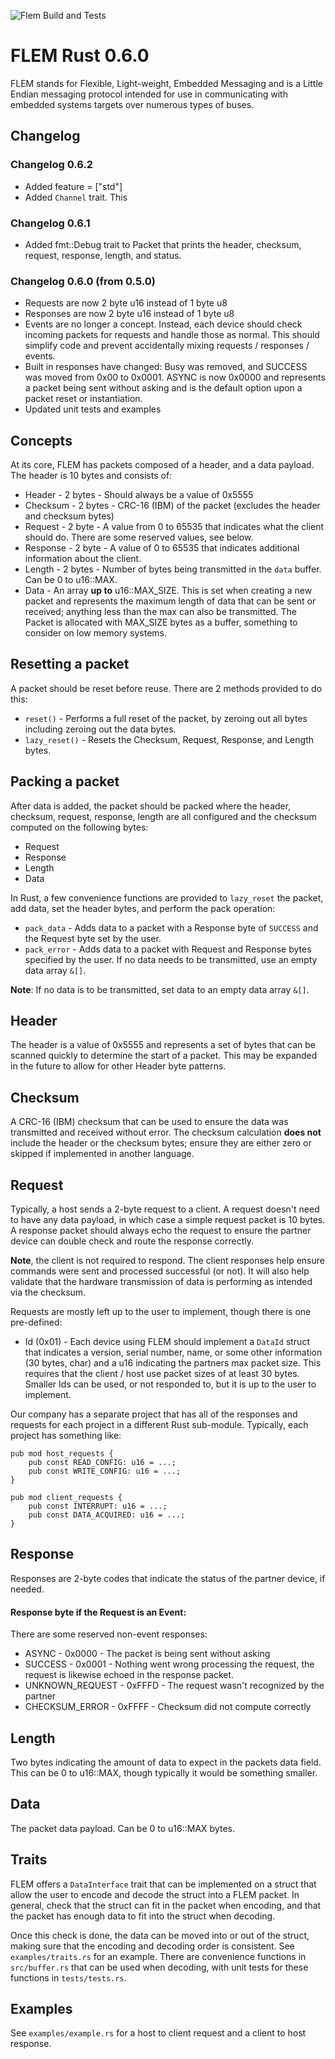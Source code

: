 ![Flem Build and Tests](https://github.com/amcelroy/flem-rust/actions/workflows/rust.yml/badge.svg)

# FLEM Rust 0.6.0

FLEM stands for Flexible, Light-weight, Embedded Messaging and is a Little 
Endian messaging protocol intended for use in communicating with embedded 
systems targets over numerous types of buses. 

## Changelog 

### Changelog 0.6.2
- Added feature = ["std"]
- Added `Channel` trait. This 

### Changelog 0.6.1
- Added fmt::Debug trait to Packet that prints the header, checksum, request, response, length, and status.

### Changelog 0.6.0 (from 0.5.0)
- Requests are now 2 byte u16 instead of 1 byte u8
- Responses are now 2 byte u16 instead of 1 byte u8
- Events are no longer a concept. Instead, each device should check incoming packets 
for requests and handle those as normal. This should simplify code and prevent
accidentally mixing requests / responses / events.
- Built in responses have changed: Busy was removed, and SUCCESS was moved from 0x00 to 0x0001. ASYNC is now 0x0000 and represents a packet being sent without asking and is the default option upon a packet reset
or instantiation.
- Updated unit tests and examples

## Concepts

At its core, FLEM has packets composed of a header, and a data payload. The 
header is 10 bytes and consists of:
- Header - 2 bytes - Should always be a value of 0x5555
- Checksum - 2 bytes - CRC-16 (IBM) of the packet (excludes the header and 
checksum bytes)
- Request - 2 byte - A value from 0 to 65535 that indicates what the client 
should do. There are some reserved values, see below.
- Response - 2 byte - A value of 0 to 65535 that indicates additional information
 about the client.
- Length - 2 bytes - Number of bytes being transmitted in the `data` buffer. 
Can be 0 to u16::MAX.
- Data - An array **up to** u16::MAX_SIZE. This is set when creating a new 
packet and represents the maximum length of data that can be sent or received; 
anything less than the max can also be transmitted. The Packet is allocated with
MAX_SIZE bytes as a buffer, something to consider on low memory systems.

## Resetting a packet
A packet should be reset before reuse. There are 2 methods provided to do this:
- `reset()` - Performs a full reset of the packet, by zeroing out all bytes
including zeroing out the data bytes.
- `lazy_reset()` - Resets the Checksum, Request, Response, and Length bytes.

## Packing a packet
After data is added, the packet should be packed where the header, checksum,
request, response, length are all configured and the checksum computed on the
following bytes:
- Request
- Response
- Length
- Data

In Rust, a few convenience functions are provided to `lazy_reset` the packet, 
add data, set the header bytes, and perform the pack operation:
- `pack_data` - Adds data to a packet with a Response byte of `SUCCESS` and the
Request byte set by the user.
- `pack_error` - Adds data to a packet with Request and Response bytes specified 
by the user. If no data needs to be transmitted, use an empty data array `&[]`.

__Note__: If no data is to be transmitted, set data to an empty data array 
`&[]`.

## Header
The header is a value of 0x5555 and represents a set of bytes that can be 
scanned quickly to determine the start of a packet. This may be expanded in the 
future to allow for other Header byte patterns.

## Checksum
A CRC-16 (IBM) checksum that can be used to ensure the data was transmitted and
received without error. The checksum calculation **does not** include the 
header or the checksum bytes; ensure they are either zero or skipped if
implemented in another language.

## Request
Typically, a host sends a 2-byte request to a client. A request doesn't need to 
have any data payload, in which case a simple request packet is 10 bytes. 
A response packet should always echo the request to ensure the partner device 
can double check and route the response correctly. 

__Note__, the client is not required to respond. The client responses help 
ensure commands were sent and processed successful (or not). It will also help validate
that the hardware transmission of data is performing as intended via the checksum.

Requests are mostly left up to the user to implement, though there is one 
pre-defined:

- Id (0x01) - Each device using FLEM should implement a `DataId` struct that 
indicates a version, serial number, name, or some other information (30 bytes, 
char) and a u16 indicating the partners max packet size.  This requires that 
the client / host use packet sizes of at least 30 bytes. Smaller Ids can be 
used, or not responded to, but it is up to the user to implement.

Our company has a separate project that has all of the responses and requests
for each project in a different Rust sub-module. Typically, each project has
something like:
```
pub mod host_requests {
    pub const READ_CONFIG: u16 = ...;
    pub const WRITE_CONFIG: u16 = ...;
}

pub mod client_requests {
    pub const INTERRUPT: u16 = ...;
    pub const DATA_ACQUIRED: u16 = ...;
}
```

## Response
Responses are 2-byte codes that indicate the status of the partner device, if needed.  

#### Response byte if the Request is an Event: 
There are some reserved non-event responses:
- ASYNC - 0x0000 - The packet is being sent without asking
- SUCCESS - 0x0001 - Nothing went wrong processing the request, the request is likewise echoed in the response packet.
- UNKNOWN_REQUEST - 0xFFFD - The request wasn't recognized by the partner
- CHECKSUM_ERROR - 0xFFFF - Checksum did not compute correctly

## Length
Two bytes indicating the amount of data to expect in the packets data field. 
This can be 0 to u16::MAX, though typically it would be something smaller. 

## Data
The packet data payload. Can be 0 to u16::MAX bytes. 

## Traits

FLEM offers a `DataInterface` trait that can be implemented on a struct that 
allow the user to encode and decode the struct into a FLEM packet. In general,
check that the struct can fit in the packet when encoding, and that the packet 
has enough data to fit into the struct when decoding. 

Once this check is done, the data can be moved into or out of the struct, making
sure that the encoding and decoding order is consistent. See `examples/traits.rs`
for an example. There are convenience functions in `src/buffer.rs` that can be 
used when decoding, with unit tests for these functions in `tests/tests.rs`.


## Examples

See `examples/example.rs` for a host to client request and a client to host
response.
